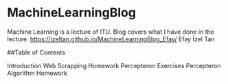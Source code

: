 # MachineLearningBlog
 Machine Learning is a lecture of ITU. 
 Blog covers what I have done in the lecture. https://izeltan.github.io/MachineLearningBlog_Efay/
 Efay İzel Tan
 
##Table of Contents

Introduction
Web Scrapping Homework
Percepteron Exercises
Percepteron Algorithm Homework

